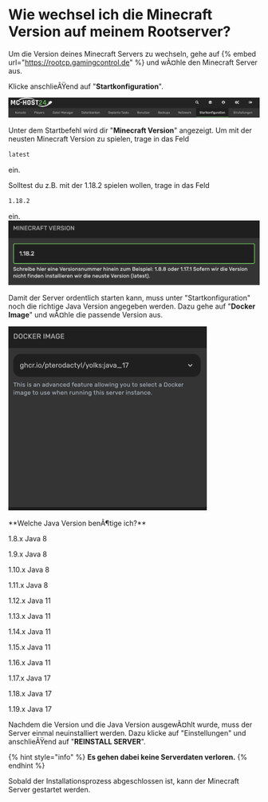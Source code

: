 # Wie wechsel ich die Minecraft Version auf meinem Rootserver?

Um die Version deines Minecraft Servers zu wechseln, gehe auf {% embed url="https://rootcp.gamingcontrol.de" %} und wÃ¤hle den Minecraft Server aus.

Klicke anschlieÃŸend auf "**Startkonfiguration**".

![Startkonfiguration Pterodactyl](../.gitbook/assets/minecraft-version-wechseln-bar.png)

Unter dem Startbefehl wird dir "**Minecraft Version**" angezeigt.
Um mit der neusten Minecraft Version zu spielen, trage in das Feld
```bash
latest
```
ein.

Solltest du z.B. mit der 1.18.2 spielen wollen, trage in das Feld
```bash
1.18.2
```
ein.
![Minecraft Version Ã¤ndern](../.gitbook/assets/minecraft-version.png)
 
Damit der Server ordentlich starten kann, muss unter "Startkonfiguration" noch die richtige Java Version angegeben werden.
Dazu gehe auf "**Docker Image**" und wÃ¤hle die passende Version aus.

![Java Version auswÃ¤hlen](../.gitbook/assets/minecraft-java-version.png)


<summary>**Welche Java Version benÃ¶tige ich?**</summary>

1.8.x   Java 8

1.9.x   Java 8 

1.10.x  Java 8

1.11.x  Java 8

1.12.x  Java 11

1.13.x  Java 11

1.14.x  Java 11

1.15.x  Java 11

1.16.x  Java 11

1.17.x  Java 17

1.18.x  Java 17

1.19.x  Java 17

</details>

Nachdem die Version und die Java Version ausgewÃ¤hlt wurde, muss der Server einmal neuinstalliert werden.
Dazu klicke auf "Einstellungen" und anschlieÃŸend auf "**REINSTALL SERVER**".

{% hint style="info" %}
**Es gehen dabei keine Serverdaten verloren.**
{% endhint %}

Sobald der Installationsprozess abgeschlossen ist, kann der Minecraft Server gestartet werden.